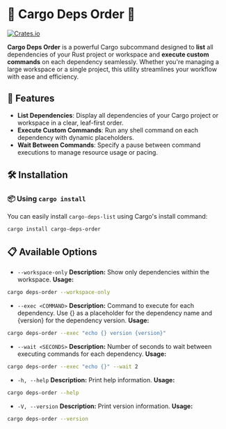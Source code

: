 # 🚀 Cargo Deps Order 🦀

[![Crates.io](https://img.shields.io/crates/v/cargo-deps-order.svg)](https://crates.io/crates/cargo-deps-order)

**Cargo Deps Order** is a powerful Cargo subcommand designed to **list** all dependencies of your Rust project or workspace and **execute custom commands** on each dependency seamlessly. Whether you're managing a large workspace or a single project, this utility streamlines your workflow with ease and efficiency.

## 📖 Features

- **List Dependencies**: Display all dependencies of your Cargo project or workspace in a clear, leaf-first order.
- **Execute Custom Commands**: Run any shell command on each dependency with dynamic placeholders.
- **Wait Between Commands**: Specify a pause between command executions to manage resource usage or pacing.

## 🛠 Installation

### 📦 Using `cargo install`

You can easily install `cargo-deps-list` using Cargo's install command:

```bash
cargo install cargo-deps-order
```

## 📋 Available Options

- `--workspace-only`
  **Description:** Show only dependencies within the workspace.
  **Usage:**

```bash
cargo deps-order --workspace-only
```

- `--exec <COMMAND>`
**Description:** Command to execute for each dependency. Use {} as a placeholder for the dependency name and {version} for the dependency version.
**Usage:**

```bash
cargo deps-order --exec "echo {} version {version}"
```

- `--wait <SECONDS>`
**Description:** Number of seconds to wait between executing commands for each dependency.
**Usage:**

```bash
cargo deps-order --exec "echo {}" --wait 2
```

- `-h, --help`
**Description:** Print help information.
**Usage:**

```bash
cargo deps-order --help
```

- `-V, --version`
**Description:** Print version information.
**Usage:**

```bash
cargo deps-order --version
```
